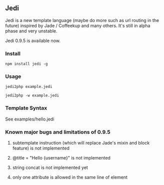 ## Jedi ##

Jedi is a new template language (maybe do more such as url routing in the future)
inspired by Jade / Coffeekup and many others. It's still in alpha phase and very
unstable.

Jedi 0.9.5 is available now.

### Install ###

```npm install jedi -g```

### Usage ###

```jedi2php example.jedi```

```jedi2php -w example.jedi```

### Template Syntax ###

See examples/hello.jedi

### Known major bugs and limitations of 0.9.5

1. subtemplate instruction (which will replace Jade's mixin and block feature) is not implemented

2. @title = "Hello {username}" is not implemented

3. string concat is not implemented yet

4. only one attribute is allowed in the same line of element

